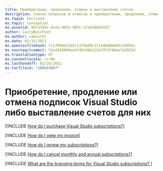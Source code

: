 ```yaml
---
title: Приобретение, продление, отмена и выставление счетов
description: Список вопросов и ответов о приобретении, продлении, отмене или выставлении счетов
ms.faqid: Section4
ms.topic: conceptual
ms.assetid: 9d7a7d4c-dce3-4655-983c-a7e4180a5433
author: CaityBuschlen
ms.author: cabuschl
ms.date: 02/15/2021
ms.openlocfilehash: fcc7894d13b5c1375bd9c211446d8e045c2d45ec
ms.sourcegitcommit: 51e4426889ae5f49c69b122e37b3f48aa7a3925d
ms.translationtype: HT
ms.contentlocale: ru-RU
ms.lasthandoff: 02/16/2021
ms.locfileid: "100543007"
---
```

# <a name="purchasing-renewing-canceling-or-billing-for-visual-studio-subscriptions"></a>Приобретение, продление или отмена подписок Visual Studio либо выставление счетов для них

[!INCLUDE [How do I purchase Visual Studio subscriptions?](includes/how-to-purchase.md)] 

[!INCLUDE [How do I view my invoice](includes/how-to-view-invoice.md)]

[!INCLUDE [How do I renew my subscriptions?](includes/how-to-renew-subscriptions.md)]

[!INCLUDE [How do I cancel monthly and annual subscriptions?](includes/cancel-cloud-subs.md)]

[!INCLUDE [What are the licensing terms for Visual Studio subscriptions? ](includes/licensing-terms.md)]
